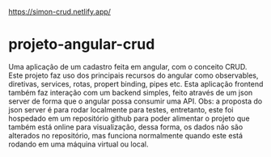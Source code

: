 https://simon-crud.netlify.app/

# projeto-angular-crud
Uma aplicação de um cadastro feita em angular, com o conceito CRUD. Este projeto faz uso dos principais recursos do 
angular como observables, diretivas, services, rotas, propert binding, pipes etc. Esta aplicação frontend também faz 
interação com um backend simples, feito através de um json server de forma que o angular possa consumir uma API. Obs: a proposta 
do json server é para rodar localmente para testes, entretanto, este foi hospedado em um repositório github para poder alimentar o
projeto que também está online para visualização, dessa forma, os dados não são alterados no repositório, mas funciona normalmente
quando este está rodando em uma máquina virtual ou local.
